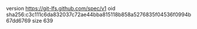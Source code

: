 version https://git-lfs.github.com/spec/v1
oid sha256:c3c111c6da832037c72ae44bba815118b858a5276835f04536f0994b67dd6769
size 639
